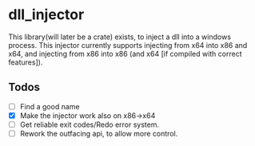 # dll_injector
This library(will later be a crate) exists, to inject a dll into a windows process.
This injector currently supports injecting from x64 into x86 and x64, and injecting from x86 into x86 (and x64 [if compiled with correct features]).

## Todos

- [ ] Find a good name
- [x] Make the injector work also on x86->x64
- [ ] Get reliable exit codes/Redo error system.
- [ ] Rework the outfacing api, to allow more control.
